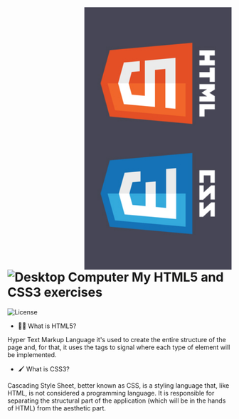 <img align="right" height="590em" src="https://github.com/DaviBT/HTML5-CSS3-exercises/blob/main/html-css.jpg" alt="HTML5 and CSS3 logotype"/>

<h1 align="left"><img src="https://raw.githubusercontent.com/Tarikul-Islam-Anik/Animated-Fluent-Emojis/master/Emojis/Objects/Desktop%20Computer.png" alt="Desktop Computer" width="40" height="40" /> My HTML5 and CSS3 exercises</h1>

<img alt="License" src="https://img.shields.io/static/v1?label=license&message=MIT&color=49AA26&labelColor=000000">

- 👨‍💻 What is HTML5?
<p>Hyper Text Markup Language it's used to create the entire structure of the page and, for that, it uses the tags to signal where each type of element will be implemented.</p>

- 🖌 What is CSS3?
<p>Cascading Style Sheet, better known as CSS, is a styling language that, like HTML, is not considered a programming language. It is responsible for separating the structural part of the application (which will be in the hands of HTML) from the aesthetic part.</p>

